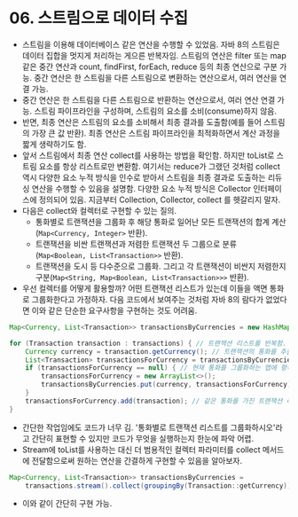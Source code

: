 # 06. 스트림으로 데이터 수집
- 스트림을 이용해 데이터베이스 같은 연산을 수행할 수 있었음. 자바 8의 스트림은 데이터 집합을 멋지게 처리하는 게으른 반복자임. 스트림의 연산은 filter 또는 map 같은 중간 연산과 count, findFirst,
forEach, reduce 등의 최종 연산으로 구분 가능. 중간 연산은 한 스트림을 다른 스트림으로 변환하는 연산으로서, 여러 연산을 연결 가능.
- 중간 연산은 한 스트림을 다른 스트림으로 반환하는 연산으로서, 여러 연산 연결 가능. 스트림 파이프라인을 구성하며, 스트림의 요소를 소비(consume)하지 않음.
- 반면, 최종 연산은 스트림의 요소를 소비해서 최종 결과를 도출함(예를 들어 스트림의 가장 큰 값 반환). 최종 연산은 스트림 파이프라인을 최적화하면서 계산 과정을 짧게 생략하기도 함.
- 앞서 스트림에서 최종 연산 collect를 사용하는 방법을 확인함. 하지만 toList로 스트림 요소를 항상 리스트로만 변환함. 여기서는 reduce가 그랬던 것처럼 collect 역시 다양한 요소 누적 방식을 인수로 받아서
스트림을 최종 결과로 도출하는 리듀싱 연산을 수행할 수 있음을 설명함. 다양한 요소 누적 방식은 Collector 인터페이스에 정의되어 있음. 지금부터 Collection, Collector, collect 를 헷갈리지 말자.
- 다음은 collect와 컬렉터로 구현할 수 있는 질의.
  - 통화별로 트랜잭션을 그룹화 후 해당 통화로 일어난 모든 트랜잭션의 합계 계산 (`Map<Currency, Integer>` 반환).
  - 트랜잭션을 비싼 트랜잭션과 저렴한 트랜잭션 두 그룹으로 분류 (`Map<Boolean, List<Transaction>>` 반환).
  - 트랜잭션을 도시 등 다수준으로 그룹화. 그리고 각 트랜잭션이 비싼지 저렴한지 구분(`Map<String, Map<Boolean, List<Transaction>>>` 반환).
- 우선 컬렉터를 어떻게 활용할까? 어떤 트랜잭션 리스트가 있는데 이들을 액면 통화로 그룹화한다고 가정하자. 다음 코드에서 보여주는 것처럼 자바 8의 람다가 없었다면 이와 같은 단순한 요구사항을 구현하는 것도 어려움.
```java
Map<Currency, List<Transaction>> transactionsByCurrencies = new HashMap<>(); // 그룹화한 트랜잭션을 저장할 맵을 생성.

for (Transaction transaction : transactions) { // 트랜잭션 리스트를 반복함.
    Currency currency = transaction.getCurrency(); // 트랜잭션의 통화를 추출함.
    List<Transaction> transactionsForCurrency = transactionsByCurrencies.get(currency);
    if (transactionsForCurrency == null) { // 현재 통화를 그룹화하는 맵에 항목이 없으면 항목을 만듦.
        transactionsForCurrency = new ArrayList<>();
        transactionsByCurrencies.put(currency, transactionsForCurrency);
    }
    transactionsForCurrency.add(transaction); // 같은 통화를 가진 트랜잭션 리스트에 현재 탐색 중인 트랜잭션을 추가함.
}
```
- 간단한 작업임에도 코드가 너무 김. '통화별로 트랜잭션 리스트를 그룹화하시오'라고 간단히 표현할 수 있지만 코드가 무엇을 실행하는지 한눈에 파악 어렵.
- Stream에 toList를 사용하는 대신 더 범용적인 컬렉터 파라미터를 collect 메서드에 전달함으로써 원하는 연산을 간결하게 구현할 수 있음을 알아보자.
```java
Map<Currency, List<Transaction>> transactionsByCurrencies = 
    transactions.stream().collect(groupingBy(Transaction::getCurrency));
```
- 이와 같이 간단히 구현 가능.
